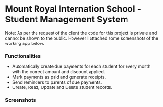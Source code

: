 # Mount Royal Internation School - Student Management System
Note: As per the request of the client the code for this project is private and cannot be shown to the public. However I attached some screenshots of the working app below.


### Functionalities
- Automatically create due payments for each student for every month with the correct amount and discount applied.
- Mark payments as paid and generate receipts.
- Send reminders to parents of due payments.
- Create, Read, Update and  Delete student records.


### Screenshots
